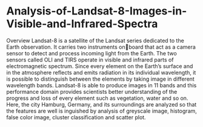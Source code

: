 # Analysis-of-Landsat-8-Images-in-Visible-and-Infrared-Spectra

Overview
Landsat-8 is a satellite of the Landsat series dedicated to the Earth observation. It carries two instruments onboard that act as a camera sensor to detect and process incoming light from the Earth. The two sensors called OLI and TIRS operate in visible and infrared parts of electromagnetic spectrum. Since every element on the Earth’s surface and in the atmosphere reflects and emits radiation in its individual wavelength, it is possible to distinguish between the elements by taking image in different wavelength bands. Landsat-8 is able to produce images in 11 bands and this performance domain provides scientists better understanding of the progress and loss of every element such as vegetation, water and so on. Here, the city Hamburg, Germany, and its surroundings are analyzed so that the features are well is inguished by analysis of greyscale image, histogram, false color image, cluster classification and scatter plot. 
